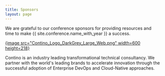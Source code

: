 ```yaml
---
title: Sponsors
layout: page
---
```


<p>We are grateful to our conference sponsors for providing resources and time to make {{ site.conference.name_with_year }} a success.</p>

<a href="https://www.contino.io" title="Contino">{image src="Contino_Logo_DarkGrey_Large_Web.png" width=600 height=218}
</a> 
<p>Contino is an industry leading transformational technical consultancy. We partner with the world's leading brands to accelerate innovation through the successful adoption of Enterprise DevOps and Cloud-Native approaches.</p>

<br/>
